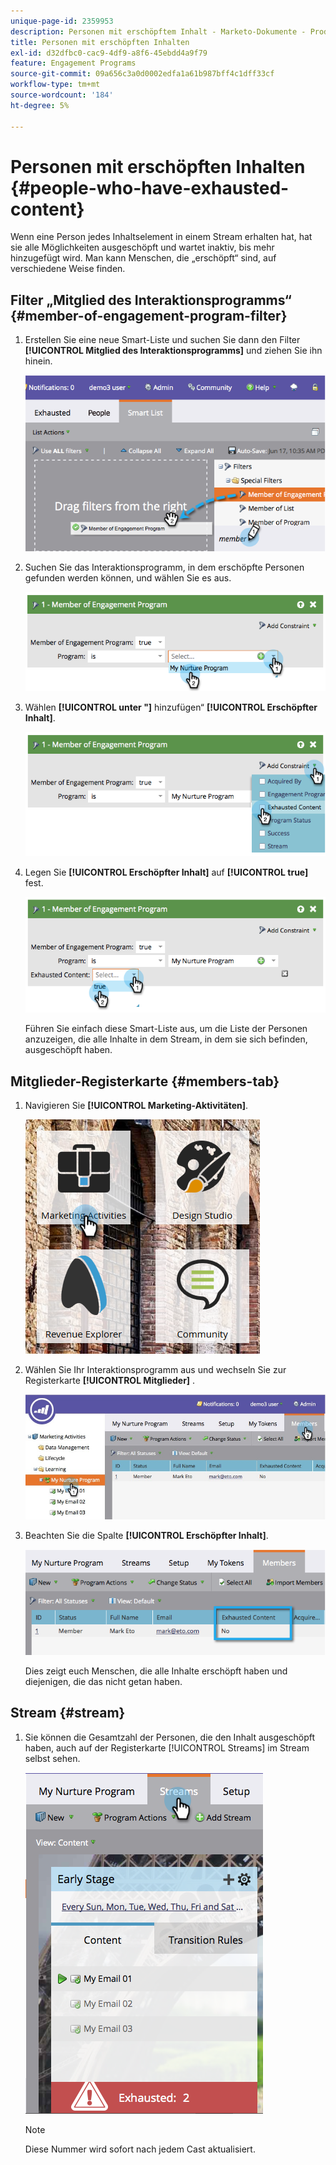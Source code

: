 ```yaml
---
unique-page-id: 2359953
description: Personen mit erschöpftem Inhalt - Marketo-Dokumente - Produktdokumentation
title: Personen mit erschöpften Inhalten
exl-id: d32dfbc0-cac9-4df9-a8f6-45ebdd4a9f79
feature: Engagement Programs
source-git-commit: 09a656c3a0d0002edfa1a61b987bff4c1dff33cf
workflow-type: tm+mt
source-wordcount: '184'
ht-degree: 5%

---
```


# Personen mit erschöpften Inhalten {#people-who-have-exhausted-content}

Wenn eine Person jedes Inhaltselement in einem Stream erhalten hat, hat sie alle Möglichkeiten ausgeschöpft und wartet inaktiv, bis mehr hinzugefügt wird. Man kann Menschen, die „erschöpft“ sind, auf verschiedene Weise finden.

## Filter „Mitglied des Interaktionsprogramms“ {#member-of-engagement-program-filter}

1. Erstellen Sie eine neue Smart-Liste und suchen Sie dann den Filter **[!UICONTROL Mitglied des Interaktionsprogramms]** und ziehen Sie ihn hinein.

   ![](assets/image2014-9-15-18-20-0.png)

1. Suchen Sie das Interaktionsprogramm, in dem erschöpfte Personen gefunden werden können, und wählen Sie es aus.

   ![](assets/image2014-9-15-18-3a20-3a11.png)

1. Wählen **[!UICONTROL unter &quot;]** hinzufügen“ **[!UICONTROL Erschöpfter Inhalt]**.

   ![](assets/image2014-9-15-18-3a20-3a17.png)

1. Legen Sie **[!UICONTROL Erschöpfter Inhalt]** auf **[!UICONTROL true]** fest.

   ![](assets/image2014-9-15-18-3a20-3a21.png)

   Führen Sie einfach diese Smart-Liste aus, um die Liste der Personen anzuzeigen, die alle Inhalte in dem Stream, in dem sie sich befinden, ausgeschöpft haben.

## Mitglieder-Registerkarte {#members-tab}

1. Navigieren Sie **[!UICONTROL Marketing-Aktivitäten]**.

   ![](assets/ma.png)

1. Wählen Sie Ihr Interaktionsprogramm aus und wechseln Sie zur Registerkarte **[!UICONTROL Mitglieder]** .

   ![](assets/memberstab.jpg)

1. Beachten Sie die Spalte **[!UICONTROL Erschöpfter Inhalt]**.

   ![](assets/image2014-9-15-18-3a21-3a7.png)

   Dies zeigt euch Menschen, die alle Inhalte erschöpft haben und diejenigen, die das nicht getan haben.

## Stream {#stream}

1. Sie können die Gesamtzahl der Personen, die den Inhalt ausgeschöpft haben, auch auf der Registerkarte [!UICONTROL Streams] im Stream selbst sehen.

   ![](assets/image2014-9-15-18-3a21-3a38.png)

   >[!NOTE]
   >
   >Diese Nummer wird sofort nach jedem Cast aktualisiert.
